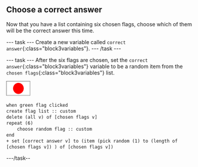 ## Choose a correct answer

Now that you have a list containing six chosen flags, choose which of them will be the correct answer this time.

\--- task \--- Create a new variable called `correct answer`{:class="block3variables"}. \--- /task \---

\--- task \--- After the six flags are chosen, set the `correct answer`{:class="block3variables"} variable to be a random item from the `chosen flags`{:class="block3variables"} list.

![Flag sprite](images/flag-sprite.png)

```blocks3
when green flag clicked
create flag list :: custom
delete (all v) of [chosen flags v]
repeat (6)
    choose random flag :: custom
end
+ set [correct answer v] to (item (pick random (1) to (length of [chosen flags v]) ) of [chosen flags v])
```

\---/task--